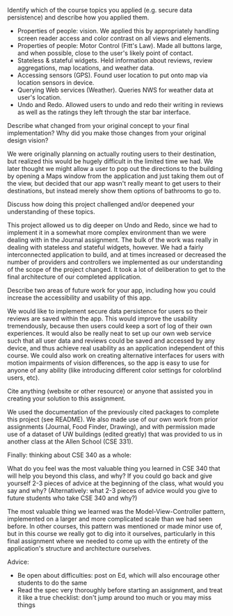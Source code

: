 Identify which of the course topics you applied (e.g. secure data persistence) and describe how you applied them.

- Properties of people: vision. We applied this by appropriately handling screen reader access and color contrast on all views and elements.
- Properties of people: Motor Control (Fitt's Law). Made all buttons large, and when possible, close to the user's likely point of contact.
- Stateless & stateful widgets. Held information about reviews, review aggregations, map locations, and weather data.
- Accessing sensors (GPS). Found user location to put onto map via location sensors in device.
- Querying Web services (Weather). Queries NWS for weather data at user's location.
- Undo and Redo. Allowed users to undo and redo their writing in reviews as well as the ratings they left through the star bar interface.


Describe what changed from your original concept to your final implementation? Why did you make those changes from your original design vision?

We were originally planning on actually routing users to their destination, but realized this would be hugely difficult in the limited time we had. We later thought we might allow a user to pop out the directions to the building by opening a Maps window from the application and just taking them out of the view, but decided that our app wasn't really meant to get users to their destinations, but instead merely show them options of bathrooms to go to.


Discuss how doing this project challenged and/or deepened your understanding of these topics.

This project allowed us to dig deeper on Undo and Redo, since we had to implement it in a somewhat more complex environment than we were dealing with in the Journal assignment. The bulk of the work was really in dealing with stateless and stateful widgets, however. We had a fairly interconnected application to build, and at times increased or decreased the number of providers and controllers we implemented as our understanding of the scope of the project changed. It took a lot of deliberation to get to the final architecture of our completed application.


Describe two areas of future work for your app, including how you could increase the accessibility and usability of this app.

We would like to implement secure data persistence for users so their reviews are saved within the app. This would improve the usability tremendously, because then users could keep a sort of log of their own experiences. It would also be really neat to set up our own web service such that all user data and reviews could be saved and accessed by any device, and thus achieve real usability as an application independent of this course. We could also work on creating alternative interfaces for users with motion impairments of vision differences, so the app is easy to use for anyone of any ability (like introducing different color settings for colorblind users, etc). 


Cite anything (website or other resource) or anyone that assisted you in creating your solution to this assignment.

We used the documentation of the previously cited packages to complete this project (see README). We also made use of our own work from prior assignments (Journal, Food Finder, Drawing), and with permission made use of a dataset of UW buildings (edited greatly) that was provided to us in another class at the Allen School (CSE 331).



Finally: thinking about CSE 340 as a whole:

What do you feel was the most valuable thing you learned in CSE 340 that will help you beyond this class, and why?
If you could go back and give yourself 2-3 pieces of advice at the beginning of the class, what would you say and why? (Alternatively: what 2-3 pieces of advice would you give to future students who take CSE 340 and why?)

The most valuable thing we learned was the Model-View-Controller pattern, implemented on a larger and more complicated scale than we had seen before. In other courses, this pattern was mentioned or made minor use of, but in this course we really got to dig into it ourselves, particularly in this final assignment where we needed to come up with the entirety of the application's structure and architecture ourselves.

Advice:
- Be open about difficulties: post on Ed, which will also encourage other students to do the same
- Read the spec very thoroughly before starting an assignment, and treat it like a true checklist: don't jump around too much or you may miss things